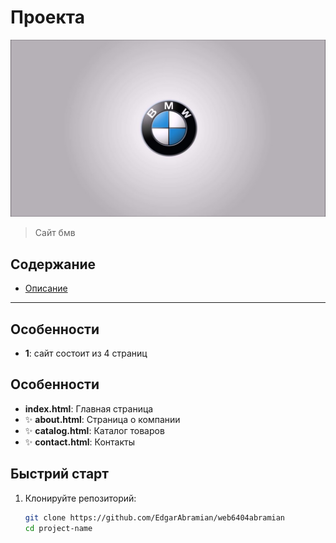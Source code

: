 # Проекта

![Логотип проекта](Images/banner-about.jpg)

> Сайт бмв

## Содержание

- [Описание](#Особенности)

---

## Особенности

- **1**: сайт состоит из 4 страниц

## Особенности

-  **index.html**: Главная страница 
- ✨ **about.html**: Страница о компании 
- ✨ **catalog.html**: Каталог товаров  
- ✨ **contact.html**: Контакты 


## Быстрий старт

1. Клонируйте репозиторий:

   ```bash
   git clone https://github.com/EdgarAbramian/web6404abramian
   cd project-name
